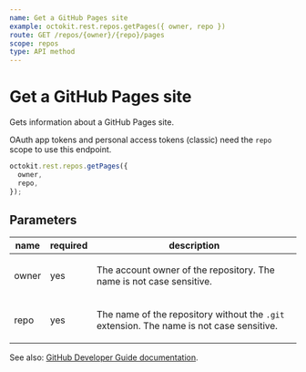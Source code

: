 ```yaml
---
name: Get a GitHub Pages site
example: octokit.rest.repos.getPages({ owner, repo })
route: GET /repos/{owner}/{repo}/pages
scope: repos
type: API method
---
```


# Get a GitHub Pages site

Gets information about a GitHub Pages site.

OAuth app tokens and personal access tokens (classic) need the `repo` scope to use this endpoint.

```js
octokit.rest.repos.getPages({
  owner,
  repo,
});
```

## Parameters

<table>
  <thead>
    <tr>
      <th>name</th>
      <th>required</th>
      <th>description</th>
    </tr>
  </thead>
  <tbody>
    <tr><td>owner</td><td>yes</td><td>

The account owner of the repository. The name is not case sensitive.

</td></tr>
<tr><td>repo</td><td>yes</td><td>

The name of the repository without the `.git` extension. The name is not case sensitive.

</td></tr>
  </tbody>
</table>

See also: [GitHub Developer Guide documentation](https://docs.github.com/rest/pages/pages#get-a-apiname-pages-site).
